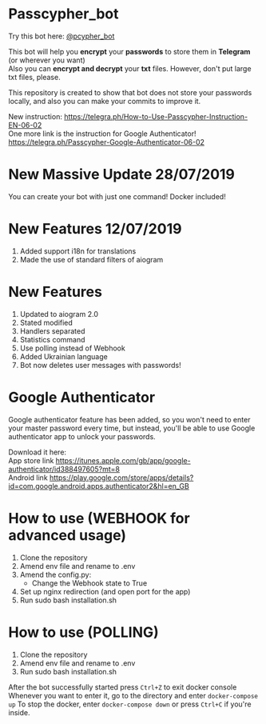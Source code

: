 # Passcypher_bot
Try this bot here: <a href="https://t.me/pcypher_bot"> @pcypher_bot</a>


This bot will help you <b>encrypt</b> your <b>passwords</b> to store them in <b>Telegram</b> (or wherever you want)<br>
Also you can <b>encrypt and decrypt</b> your <b>txt</b> files. 
However, don't put large txt files, please. 

This repository is created to show that bot does not store your passwords locally, and also you can make your commits to improve it.

New instruction:
https://telegra.ph/How-to-Use-Passcypher-Instruction-EN-06-02<br>
One more link is the instruction for Google Authenticator!
https://telegra.ph/Passcypher-Google-Authenticator-06-02

# New Massive Update 28/07/2019
You can create your bot with just one command! Docker included!

# New Features 12/07/2019
1. Added support i18n for translations
2. Made the use of standard filters of aiogram



# New Features
1. Updated to aiogram 2.0
2. Stated modified
3. Handlers separated
4. Statistics command
5. Use polling instead of Webhook
6. Added Ukrainian language
7. Bot now deletes user messages with passwords!

# Google Authenticator

Google authenticator feature has been added, so you won't need to enter your master password every time,
but instead, you'll be able to use Google authenticator app to unlock your passwords.


Download it here:<br>
App store link https://itunes.apple.com/gb/app/google-authenticator/id388497605?mt=8
<br>
Android link https://play.google.com/store/apps/details?id=com.google.android.apps.authenticator2&hl=en_GB

# How to use (WEBHOOK for advanced usage)

1. Clone the repository
2. Amend env file and rename to .env
3. Amend the config.py:
    -  Change the Webhook state to True
4. Set up nginx redirection (and open port for the app)
5. Run sudo bash installation.sh
 
 
# How to use (POLLING)

1. Clone the repository
2. Amend env file and rename to .env
3. Run sudo bash installation.sh


After the bot successfully started press `Ctrl+Z` to exit docker console
Whenever you want to enter it, go to the directory and enter `docker-compose up`
To stop the docker, enter `docker-compose down` or press `Ctrl+C` if you're inside.
